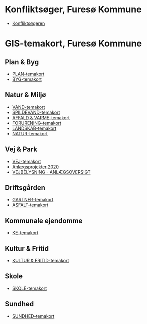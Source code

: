 <h1>Konfliktsøger, Furesø Kommune</h1>

- <a href="http://vidi-furesoe/app/furesoe/?config=konflikt_brutto.json#luftfotoserier.geodanmark_2020_12_5cm/12/12.4/55.8/_00_grundkort.kommunegraense_dagi">Konfliktsøgeren</a>

<h1>GIS-temakort, Furesø Kommune</h1>

<h2>Plan & Byg</h2>

- <a href="http://vidi-furesoe/app/furesoe/?config=/api/v2/configuration/furesoe/configuration_plan_temakort_6151b1e3cc9da181026575.json#luftfotoserier.geodanmark_2020_12_5cm/12/12.4/55.8/_00_grundkort.kommunegraense_dagi,kommunekort.vejstykker_vejnavne_dawa,_00_grundkort.mat_ejeregeoview_graenser,_00_grundkort.optagetvej">PLAN-temakort</a>
- <a href="http://vidi-furesoe/app/furesoe/?config=/api/v2/configuration/furesoe/configuration_byg_temakort_6155b7218e019336409893.json#Basis_kort/12/12.4/55.8/_00_grundkort.optagetvej,_00_grundkort.mat_ejeregeoview_graenser,_00_grundkort.kommunegraense_dagi">BYG-temakort</a>

<h2>Natur & Miljø</h2>

- <a href="http://vidi-furesoe/app/furesoe/?config=miljoe_vand.json#geodk.bright/12/12.4/55.8/_00_grundkort.kommunegraense_dagi" target="_blank">VAND-temakort</a>
- <a href="http://vidi-furesoe/app/furesoe/?config=miljoe_spildevand.json#geodk.bright/12/12.4/55.8/_00_grundkort.kommunegraense_dagi">SPILDEVAND-temakort</a>
- <a href="http://vidi-furesoe/app/furesoe/?config=miljoe_affaldvarme.json#geodk.bright/12/12.4/55.8/_00_grundkort.kommunegraense_dagi">AFFALD & VARME-temakort</a>
- <a href="http://vidi-furesoe/app/furesoe/?config=miljoe_forurening.json#geodk.bright/12/12.4/55.8/_00_grundkort.kommunegraense_dagi">FORURENING-temakort</a>
- <a href="http://vidi-furesoe/app/furesoe/?config=miljoe_landskab.json#geodk.bright/12/12.4/55.8/_00_grundkort.kommunegraense_dagi">LANDSKAB-temakort</a>
- <a href="http://vidi-furesoe/app/furesoe/?config=miljoe_naturforvaltning.json#geodk.bright/12/12.4/55.8/_00_grundkort.kommunegraense_dagi">NATUR-temakort</a>

<h2>Vej & Park</h2>

- <a href="http://vidi-furesoe/app/furesoe/?config=/api/v2/configuration/furesoe/configuration_vej_temakort_6151acb3bc5f6118230192.json#luftfotoserier.geodanmark_2020_12_5cm/12/12.4/55.8/_00_grundkort.optagetvej,kommunekort.vejstykker_vejnavne_dawa,_00_grundkort.kommunegraense_dagi,_00_grundkort.mat_ejeregeoview_graenser">VEJ-temakort</a>
- <a href="http://vidi-furesoe/app/furesoe/?config=vp_anlaeg.json#geodk.bright/13/12.3774/55.8173/_05_veje_trafik.vp_anlaegsprojekt,_05_veje_trafik.anlaegsprojekter_2020,_00_grundkort.kommunegraense_dagi,kommunekort.vejstykker_vejnavne_dawa">Anlægsprojekter 2020</a>
- <a href="http://vidi-furesoe/app/furesoe/?config=anlaegsoversigt.json#luftfotoserier.geodanmark_2020_12_5cm/12/12.4/55.8/_05_veje_trafik.gadebelysning_armaturer,_05_veje_trafik.gadebelysning_taendretningsskabe,_00_grundkort.kommunegraense_dagi,kommunekort.vejstykker_vejnavne_dawa" >VEJBELYSNING - ANLÆGSOVERSIGT</a>

<h2>Driftsgården</h2>

- <a href="http://vidi-furesoe/app/furesoe/?config=gartner.json#geodk.bright/12/12.4276/55.7966/_00_grundkort.kommunegraense_dagi">GARTNER-temakort</a>
- <a href="http://vidi-furesoe/app/furesoe/?config=asfalt.json#geodk.bright/12/12.4276/55.7966/_00_grundkort.kommunegraense_dagi">ASFALT-temakort</a>  

<h2>Kommunale ejendomme</h2>

- <a href="http://vidi-furesoe/app/furesoe/?config=kommunale_ejendomme.json#luftfotoserier.geodanmark_2020_12_5cm/12/12.4/55.8/_00_grundkort.kommunegraense_dagi,_82_kommunens_ejendomme_lokaler.inddeling,_82_kommunens_ejendomme_lokaler.kommunale_adresser,kommunekort.vejstykker_vejnavne_dawa">KE-temakort</a>

<h2>Kultur & Fritid</h2>

- <a href="http://vidi-furesoe/app/furesoe/?config=kultur_fritid.json#geodk.bright/12/12.4/55.8/_04_parker_fritids_idraetsanlaeg_landskabspleje.idraetsfaciliteter_20181019,_00_grundkort.kommunegraense_dagi,_04_parker_fritids_idraetsanlaeg_landskabspleje.udinaturen_faciliteter_point,_04_parker_fritids_idraetsanlaeg_landskabspleje.udinaturen_faciliteter_line,_04_parker_fritids_idraetsanlaeg_landskabspleje.udinaturen_faciliteter_polygon" >KULTUR & FRITID-temakort</a>

<h2>Skole</h2>

- <a href="http://vidi-furesoe/app/furesoe/?config=skolevej.json#geodk.bright/12/12.4/55.8/_17_undervisning.skoledistrikter,_17_undervisning.institutioner_skole,_00_grundkort.kommunegraense_dagi" >SKOLE-temakort</a>

<h2>Sundhed</h2>

- <a href="http://vidi-furesoe/app/furesoe/?config=/api/v2/configuration/furesoe/configuration_css_temakort_604f93ebb8f95503572772.json#geodk.bright/13/12.442/55.791/_00_grundkort.kommunegraense_dagi,_27_social_service.plejecentre" >SUNDHED-temakort</a>






